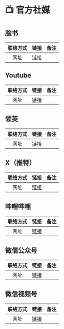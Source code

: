 # 📺 官方社媒

## 脸书
| 联络方式 | 链接 | 备注 |
| :---: | :---: | --- |
| 网址 | [链接](https://www.facebook.com/UIC.Edu.CN) | |

## Youtube
| 联络方式 | 链接 | 备注 |
| :---: | :---: | --- |
| 网址 | [链接](https://www.youtube.com/channel/UCzXSahQu5QtJvhxtNyDBlwQ) | |

## 领英
| 联络方式 | 链接 | 备注 |
| :---: | :---: | --- |
| 网址 | [链接](https://www.linkedin.com/company/bnu-hkbu-united-international-college) | |

## X（推特）
| 联络方式 | 链接 | 备注 |
| :---: | :---: | --- |
| 网址 | [链接](https://x.com/bnbu_gba) | |

## 哔哩哔哩
| 联络方式 | 链接 | 备注 |
| :---: | :---: | --- |
| 网址 | [链接](https://space.bilibili.com/3546610413865737) | |

## 微信公众号
| 联络方式 | 链接 | 备注 |
| :---: | :---: | --- |
| 网址 | [链接](https://weixin.qq.com/r/UnXh_RzEnkHhrVia9yBA) | |

## 微信视频号
| 联络方式 | 链接 | 备注 |
| :---: | :---: | --- |
| 网址 | [链接](https://weixin.qq.com/f/MLkDgrWUIbIfn6gk-iDbW6Y) | |

